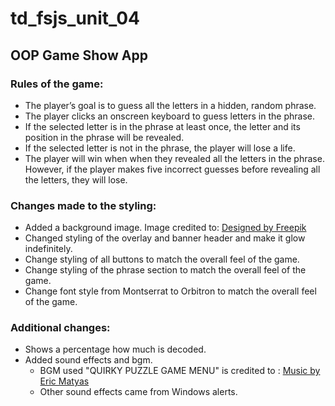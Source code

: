 # td_fsjs_unit_04
## OOP Game Show App

### Rules of the game:
 * The player’s goal is to guess all the letters in a hidden, random phrase.
 * The player clicks an onscreen keyboard to guess letters in the phrase.
 * If the selected letter is in the phrase at least once, the letter and its position in the phrase will be revealed. 
 * If the selected letter is not in the phrase, the player will lose a life.
 * The player will win when when they revealed all the letters in the phrase. However, if the player makes five incorrect guesses before revealing all the letters, they will lose.

### Changes made to the styling:
 * Added a background image. Image credited to: <a href="http://www.freepik.com">Designed by Freepik</a>
 * Changed styling of the overlay and banner header and make it glow indefinitely.
 * Change styling of all buttons to match the overall feel of the game. 
 * Change styling of the phrase section to match the overall feel of the game. 
 * Change font style from Montserrat to Orbitron to match the overall feel of the game. 

### Additional changes:
 * Shows a percentage how much is decoded. 
 * Added sound effects and bgm.
   * BGM used "QUIRKY PUZZLE GAME MENU" is credited to : [Music by Eric Matyas](www.soundimage.org)
   * Other sound effects came from Windows alerts.
